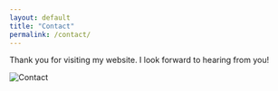 ```yaml
---
layout: default
title: "Contact"
permalink: /contact/
---
```

Thank you for visiting my website. I look forward to hearing from you!  

![Contact](https://github.com/ryanthomasallen/ryanthomasallen.github.io/assets/15790129/fd1725d0-96fe-424e-9f16-507559af8efb)

